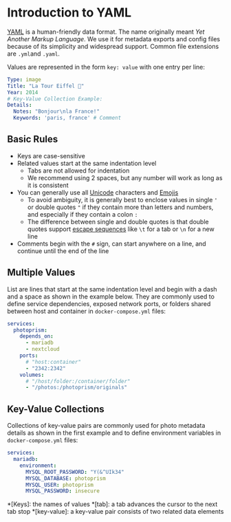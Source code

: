 # Introduction to YAML

[YAML](https://en.wikipedia.org/wiki/YAML) is a human-friendly data format. The name originally meant
*Yet Another Markup Language*. We use it for metadata exports and config files because of its simplicity and
widespread support. Common file extensions are `.yml`and `.yaml`.

Values are represented in the form `key: value` with one entry per line:

```yaml
Type: image
Title: "La Tour Eiffel 🌈"
Year: 2014
# Key-Value Collection Example:
Details:
  Notes: "Bonjour\nla France!" 
  Keywords: 'paris, france' # Comment
```

## Basic Rules ##

- Keys are case-sensitive
- Related values start at the same indentation level
    - Tabs are not allowed for indentation
    - We recommend using 2 spaces, but any number will work as long as it is consistent
- You can generally use all [Unicode](https://home.unicode.org/) characters and [Emojis](https://home.unicode.org/emoji/about-emoji/)
    - To avoid ambiguity, it is generally best to enclose values in single `'` or double quotes `"` if they contain more than letters and numbers, and especially if they contain a colon `:`
    - The difference between single and double quotes is that double quotes support [escape sequences](https://symfony.com/doc/current/components/yaml/yaml_format.html#strings) like `\t` for a tab or `\n` for a new line
- Comments begin with the `#` sign, can start anywhere on a line, and continue until the end of the line

## Multiple Values ##

List are lines that start at the same indentation level and begin with a dash and a space as shown in the example below.
They are commonly used to define service dependencies, exposed network ports, or folders shared between host and
container in `docker-compose.yml` files:

```yaml
services:
  photoprism:
    depends_on:
      - mariadb
      - nextcloud
    ports:
      # "host:container"
      - "2342:2342"
    volumes:
      # "/host/folder:/container/folder"
      - "/photos:/photoprism/originals"
```

## Key-Value Collections ##

Collections of key-value pairs are commonly used for photo metadata details as shown in the first example
and to define environment variables in `docker-compose.yml` files:

```yaml
services:
  mariadb:
    environment:
      MYSQL_ROOT_PASSWORD: "Y(&^UIk34"
      MYSQL_DATABASE: photoprism
      MYSQL_USER: photoprism
      MYSQL_PASSWORD: insecure
```

*[Keys]: the names of values
*[tab]: a tab advances the cursor to the next tab stop
*[key-value]: a key-value pair consists of two related data elements